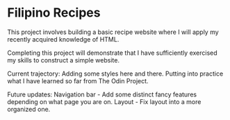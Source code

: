 # Filipino Recipes

This project involves building a basic recipe website where I will apply my recently acquired knowledge of HTML. 

Completing this project will demonstrate that I have sufficiently exercised my skills to construct a simple website.

Current trajectory:
    Adding some styles here and there. Putting into practice what I have learned so far from The Odin Project.

Future updates:
    Navigation bar -
        Add some distinct fancy features depending on what page you are on.
    Layout -
        Fix layout into a more organized one.
